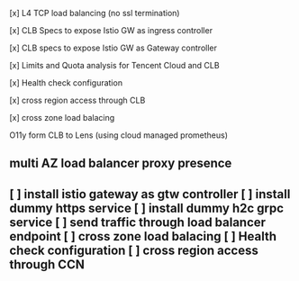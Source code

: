 [x] L4 TCP load balancing (no ssl termination)

[x] CLB Specs to expose Istio GW as ingress controller 

[x] CLB specs to expose Istio GW as Gateway controller

[x] Limits and Quota analysis for Tencent Cloud and CLB

[x] Health check configuration

[x] cross region access through CLB

[x] cross zone load balacing 

O11y form CLB to Lens (using cloud managed prometheus)

multi AZ load balancer proxy presence
---

[ ] install istio gateway as gtw controller
[ ] install dummy https service
[ ] install dummy h2c grpc service
[ ] send traffic through load balancer endpoint
[ ] cross zone load balacing 
[ ] Health check configuration
[ ] cross region access through CCN
---